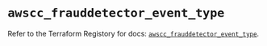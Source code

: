 # `awscc_frauddetector_event_type`

Refer to the Terraform Registory for docs: [`awscc_frauddetector_event_type`](https://registry.terraform.io/providers/hashicorp/awscc/0.70.0/docs/resources/frauddetector_event_type).
